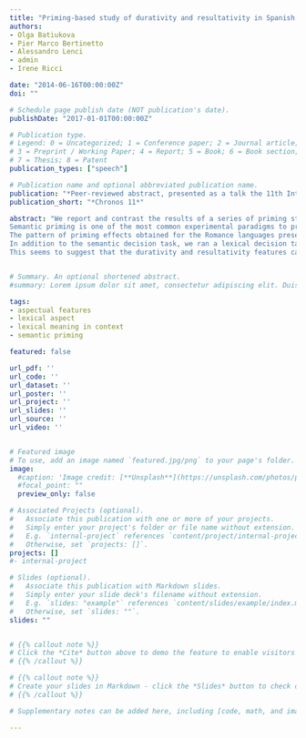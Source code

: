 ```yaml
---
title: "Priming-based study of durativity and resultativity in Spanish and Italian"
authors:
- Olga Batiukova
- Pier Marco Bertinetto
- Alessandro Lenci
- admin
- Irene Ricci

date: "2014-06-16T00:00:00Z"
doi: ""

# Schedule page publish date (NOT publication's date).
publishDate: "2017-01-01T00:00:00Z"

# Publication type.
# Legend: 0 = Uncategorized; 1 = Conference paper; 2 = Journal article;
# 3 = Preprint / Working Paper; 4 = Report; 5 = Book; 6 = Book section;
# 7 = Thesis; 8 = Patent
publication_types: ["speech"]

# Publication name and optional abbreviated publication name.
publication: "*Peer-reviewed abstract, presented as a talk the 11th International Conference on Actionality, Tense, Aspect, Modality/Evidentiality*"
publication_short: "*Chronos 11*"

abstract: "We report and contrast the results of a series of priming studies in Italian and Spanish, whose main goal was to empirically verify the psychological reality of two features crucially involved in event type classification: resultativity and durativity. Unlike most experimental research, focused on ontological properties of actional classes of predicates (Todorova et al. 2000, Gennari & Poeppel 2003, Pylkkänen & McElree 2006, Bott 2010), we adopt a feature-based approach to verbal semantics.
Semantic priming is one of the most common experimental paradigms to probe the organization of the lexicon (McNamara 2005). We apply it here to get behavioral data about the role of event type features of verb meaning. We followed the general design in Bonnotte (2008), who tested French achievement and activity verbs (respectively classified as [+resultative, -durative] and [-resultative, +durative]) in two semantic decision tasks: the subjects were asked if the target referred to a durable or non-durable situation and whether it implied a clear outcome or not. Our Italian and Spanish semantic decision experiments presented a number of modifications in data selection with respect to Bonnotte’s design. First of all, we ran an event classification pre-test to make sure that only the most unambiguously identified achievements and activities were included in the data set. Further modifications were introduced to minimize any semantic effect not related to event types (the semantic relatedness of primes and targets was measured in a web-based pre-test), and to protect the actional classes tested from any factor that might blur the semantic interpretation (punctual verbs, which are often confused with achievements, were excluded from the data set). A total of 36 verbs (18 activities and 18 achievements) were selected for the final data set.
The pattern of priming effects obtained for the Romance languages presents some striking similarities: in the resultativity task, only achievements benefited from priming from opposite primes. There are, however, some intriguing differences, too: in the durativity task, activities were processed significantly faster after similar primes in Italian but in Spanish only achievements were primed.
In addition to the semantic decision task, we ran a lexical decision task to check whether both features impact the processing even when the speakers do not have to consciously identify the verbs marked with these features. In other words, we wanted to check whether these features exert their effect in an on-line task, in an automatic and implicit way. The results obtained for Spanish seem to confirm that this is indeed the case: achievements benefited from opposite primes and activities from similar primes. This replicates exactly the pattern observed in the semantic decision task for Italian and, in part, for Spanish. Data collection for Italian verbs with a similar lexical decision task is currently ongoing.
This seems to suggest that the durativity and resultativity features can be selectively activated in the mental representation of verbal semantics, bringing further empirical support to the feature-based approach to event types."


# Summary. An optional shortened abstract.
#summary: Lorem ipsum dolor sit amet, consectetur adipiscing elit. Duis posuere tellus ac convallis placerat. Proin tincidunt magna sed ex sollicitudin condimentum.

tags:
- aspectual features
- lexical aspect
- lexical meaning in context
- semantic priming

featured: false

url_pdf: ''
url_code: ''
url_dataset: ''
url_poster: ''
url_project: ''
url_slides: ''
url_source: ''
url_video: ''


# Featured image
# To use, add an image named `featured.jpg/png` to your page's folder.
image:
  #caption: 'Image credit: [**Unsplash**](https://unsplash.com/photos/pLCdAaMFLTE)'
  #focal_point: ""
  preview_only: false

# Associated Projects (optional).
#   Associate this publication with one or more of your projects.
#   Simply enter your project's folder or file name without extension.
#   E.g. `internal-project` references `content/project/internal-project/index.md`.
#   Otherwise, set `projects: []`.
projects: []
#- internal-project

# Slides (optional).
#   Associate this publication with Markdown slides.
#   Simply enter your slide deck's filename without extension.
#   E.g. `slides: "example"` references `content/slides/example/index.md`.
#   Otherwise, set `slides: ""`.
slides: ""


# {{% callout note %}}
# Click the *Cite* button above to demo the feature to enable visitors to import publication metadata into their reference management software.
# {{% /callout %}}

# {{% callout note %}}
# Create your slides in Markdown - click the *Slides* button to check out the example.
# {{% /callout %}}

# Supplementary notes can be added here, including [code, math, and images](https://wowchemy.com/docs/writing-markdown-latex/).

---
```

